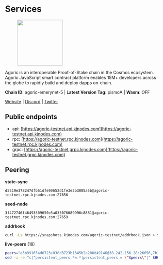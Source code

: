 # Services

<figure><img src="https://raw.githubusercontent.com/kj89/testnet_manuals/main/pingpub/logos/agoric.png" width="150" alt=""><figcaption></figcaption></figure>

Agoric is an interoperable Proof-of-Stake chain in the Cosmos ecosystem.  Agoric JavaScript smart contract platform enables 15M+ developers across the  globe to rapidly build and deploy dapps on-chain.

**Chain ID**: agoric-emerynet-5 | **Latest Version Tag**: pismoA | **Wasm**: OFF

[Website](https://agoric.com) | [Discord](https://discord.com/invite/qDW8DRes4s) | [Twitter](https://twitter.com/agoric)


## Public endpoints

* api: [https://agoric-testnet.api.kjnodes.com](https://agoric-testnet.api.kjnodes.com)
* rpc: [https://agoric-testnet.rpc.kjnodes.com](https://agoric-testnet.rpc.kjnodes.com)
* grpc: [https://agoric-testnet.grpc.kjnodes.com](https://agoric-testnet.grpc.kjnodes.com)

## Peering

**state-sync**

```text
d5519e378247dfb61dfe90652d1fe3e2b3005a5b@agoric-testnet.rpc.kjnodes.com:27656
```

**seed-node**

```text
3f472746f46493309650e5a033076689996c8881@agoric-testnet.rpc.kjnodes.com:27659
```

**addrbook**
```bash
curl -Ls https://snapshots.kjnodes.com/agoric-testnet/addrbook.json > $HOME/.agoric/config/addrbook.json
```

**live-peers** (19)
```bash
peers="a5b991654d0723e038d3723b1345b2a288d49146@38.242.156.28:26656,7b1cafa0879374125c623d854bcc0cb9cd98729e@185.213.25.151:26656,d5519e378247dfb61dfe90652d1fe3e2b3005a5b@65.109.68.190:27656,c72d05f83b53dc7f6c55d7d3e67c304716d27d80@116.202.227.117:27656,e5d3db7a51d3fb40a4855d6677318944faf7d5f2@142.132.191.166:26656,3f4e87ddb2e61fdd01398c071fa986259f096334@209.34.205.57:26656,fb86a0993c694c981a28fa1ebd1fd692f345348b@35.226.248.0:26656,a3a1e6c7a9ceec632c22769a9e369d05a796dc24@65.108.79.246:26709,fd9d8063921531990cfebb72d5adadf276484e8d@13.215.217.74:26656,4dee5e4456307469d037c35eb0157f1f252b3f99@135.181.35.255:26656,3c2abc308efdc63be1801bbb1b40900ada13349b@35.184.189.155:26656,98e1069b1cfc445e377eda6a0eadd94f7877065d@162.55.169.76:26656,32f7fbecd40b420d592ac460703c4ac647875566@65.109.23.238:26656,793955daf95ad29f003cc4ec7e6c60c00677b2f7@5.9.81.187:30656,42084028a65c5d609793ffc618d1dcbf374fc301@65.109.28.219:14456,a875ef614b3902dd567be2076f18239681f24e35@185.146.148.112:26656,d238a541e480e06269107449a70b1178ef49aba7@34.67.113.184:26656,8dfb920cdc2eba42b688f44fdd26e12dabfbb6a9@95.217.130.111:27656,a73444541956b994f804f6fcf2a26d2c3c9865a3@35.224.177.96:26656"
sed -i -e "s|^persistent_peers *=.*|persistent_peers = \"$peers\"|" $HOME/.agoric/config/config.toml
```
